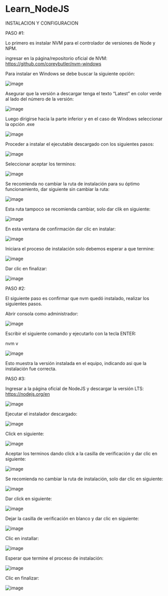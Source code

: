 # Learn_NodeJS

INSTALACION Y CONFIGURACION


PASO #1:

Lo primero es instalar NVM para el controlador de versiones de Node y NPM.

ingresar en la página/repositorio oficial de NVM:
https://github.com/coreybutler/nvm-windows

Para instalar en Windows se debe buscar la siguiente opción:

![image](https://github.com/learning-guides/Learn_NodeJS/assets/141972615/2be9201a-d82f-48ef-91a4-76e170d55357)

Asegurar que la versión a descargar tenga el texto “Latest” en color verde al lado del número de la versión:

![image](https://github.com/learning-guides/Learn_NodeJS/assets/141972615/af5fd1c3-1c2c-4a30-9692-ff0d8a1807c3)

Luego dirigirse hacia la parte inferior y en el caso de Windows seleccionar la opción .exe

![image](https://github.com/learning-guides/Learn_NodeJS/assets/141972615/7d67b099-21b7-432d-83b1-2605b397b1e5)

Proceder a instalar el ejecutable descargado con los siguientes pasos:

![image](https://github.com/learning-guides/Learn_NodeJS/assets/141972615/8d7fd5bb-b666-45b8-a6f5-69e94a6fd598)

Seleccionar aceptar los terminos:

![image](https://github.com/learning-guides/Learn_NodeJS/assets/141972615/2065e80e-b3db-45b9-91ed-e5a1f1ecd72f)

Se recomienda no cambiar la ruta de instalación para su óptimo funcionamiento, dar siguiente sin cambiar la ruta:

![image](https://github.com/learning-guides/Learn_NodeJS/assets/141972615/b681cb00-a7e1-4411-ac34-4e391cec39bc)

Esta ruta tampoco se recomienda cambiar, solo dar clik en siguiente:

![image](https://github.com/learning-guides/Learn_NodeJS/assets/141972615/ec9e7003-c4c1-43fe-9106-a8be80a5bde7)

En esta ventana de confirmación dar clic en instalar:

![image](https://github.com/learning-guides/Learn_NodeJS/assets/141972615/828eec11-d44e-4020-8de3-d72ec938b557)

Iniciara el proceso de instalación solo debemos esperar a que termine:

![image](https://github.com/learning-guides/Learn_NodeJS/assets/141972615/af98a252-04d6-4006-8d6a-e6a186231129)

Dar clic en finalizar:

![image](https://github.com/learning-guides/Learn_NodeJS/assets/141972615/bbe32744-1931-4da0-95d2-fa62c1ffe2ce)


PASO #2:

El siguiente paso es confirmar que nvm quedó instalado, realizar los siguientes pasos.

Abrir consola como administrador:

![image](https://github.com/learning-guides/Learn_NodeJS/assets/141972615/6aae9060-967a-4b28-9dea-336f1e8e9937)

Escribir el siguiente comando y ejecutarlo con la tecla ENTER:

nvm v

![image](https://github.com/learning-guides/Learn_NodeJS/assets/141972615/a27ec1c6-9161-4d1c-bf9e-971ee6cfa426)

Esto muestra la versión instalada en el equipo, indicando asi que la instalación fue correcta.

PASO #3:

Ingresar a la página oficial de NodeJS y descargar la versión LTS:
https://nodejs.org/en

![image](https://github.com/learning-guides/Learn_NodeJS/assets/141972615/c04329ec-ae27-49df-9b65-0f847648d673)

Ejecutar el instalador descargado:

![image](https://github.com/learning-guides/Learn_NodeJS/assets/141972615/fe85e9d0-14ed-4d7e-b494-da43f59fd366)

Click en siguiente:

![image](https://github.com/learning-guides/Learn_NodeJS/assets/141972615/9f2d22e1-ab3c-476f-9e28-68aff3123763)


Aceptar los terminos dando click a la casilla de verificación y dar clic en siguiente:

![image](https://github.com/learning-guides/Learn_NodeJS/assets/141972615/707590d1-eff6-46f7-a0fd-afc974e6765d)

Se recomienda no cambiar la ruta de instalación, solo dar clic en siguiente:

![image](https://github.com/learning-guides/Learn_NodeJS/assets/141972615/7c39d76f-2db9-4137-aca1-208df5ed39b9)

Dar click en siguiente:

![image](https://github.com/learning-guides/Learn_NodeJS/assets/141972615/e57c9e41-3792-4de8-bc04-d35761e44700)

Dejar la casilla de verificación en blanco y dar clic en siguiente:

![image](https://github.com/learning-guides/Learn_NodeJS/assets/141972615/5c749116-7e2a-4f2c-a887-f84cb348a739)

Clic en installar:

![image](https://github.com/learning-guides/Learn_NodeJS/assets/141972615/06c35469-304b-423d-92af-4ae908e5e60a)

Esperar que termine el proceso de instalación:

![image](https://github.com/learning-guides/Learn_NodeJS/assets/141972615/a6559f5d-5495-477d-9ed7-dfab442c9291)

Clic en finalizar:

![image](https://github.com/learning-guides/Learn_NodeJS/assets/141972615/2ade01b9-ac77-4c3b-8a28-b15ae709cf93)











